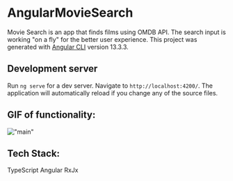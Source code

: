 # AngularMovieSearch
Movie Search is an app that finds films using OMDB API.
The search input is working "on a fly" for the better user experience.
This project was generated with [Angular CLI](https://github.com/angular/angular-cli) version 13.3.3.

## Development server

Run `ng serve` for a dev server. Navigate to `http://localhost:4200/`. The application will automatically reload if you change any of the source files.

## GIF of functionality:
!["main"](https://github.com/PolinaSkrobot/movie-Search/blob/master/src/assets/main.gif)

## Tech Stack:
TypeScript
Angular
RxJx